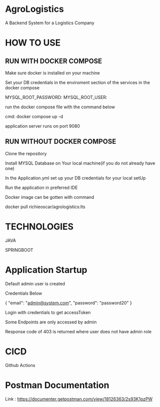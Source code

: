 # AgroLogistics
A Backend System for a Logistics Company

# HOW TO USE

## RUN WITH DOCKER COMPOSE

Make sure docker is installed on your machine

Set your DB credentials in the enviroment section of the services in the docker compose

MYSQL_ROOT_PASSWORD: <your db password>
MYSQL_ROOT_USER: <your db username>

run the docker compose file with the command below

cmd: docker compose up -d

application server runs on port 9080

## RUN WITHOUT DOCKER COMPOSE

Clone the repository

Install MYSQL Database on Your local machine(if you do not already have one)

In the Application.yml set up your DB credentials for your local setUp

Run the application in preferred IDE

Docker image can be gotten with command

docker pull richieoscar/agrologistics:lts

# TECHNOLOGIES 

JAVA

SPRINGBOOT


# Application Startup

Default admin user is created

Credentials Below

{
"email": "admin@system.com",
"password": "password20"
}

Login with credentials to get accessToken

Some Endpoints are only accessed by admin

Response code of 403 is returned where user does not have admin role

# CICD 

Github Actions



# Postman Documentation

Link : https://documenter.getpostman.com/view/18126363/2s93K1pzPW
